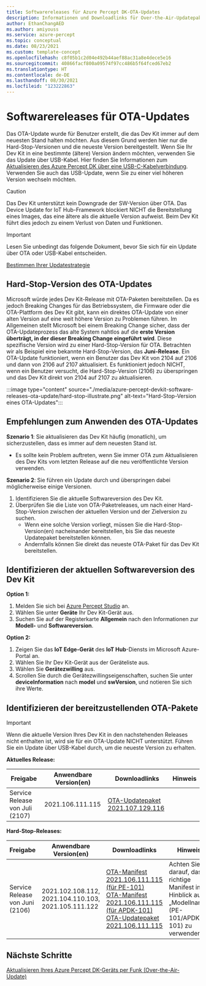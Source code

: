 ```yaml
---
title: Softwarereleases für Azure Percept DK-OTA-Updates
description: Informationen und Downloadlinks für Over-the-Air-Updatepakete für das Azure Percept DK
author: EthanChangAED
ms.author: amiyouss
ms.service: azure-percept
ms.topic: conceptual
ms.date: 08/23/2021
ms.custom: template-concept
ms.openlocfilehash: c8f05b1c2d04e492b44aef88ac31a8e4dece5e16
ms.sourcegitcommit: 40866facf800a09574f97cc486b5f64fced67eb2
ms.translationtype: HT
ms.contentlocale: de-DE
ms.lasthandoff: 08/30/2021
ms.locfileid: "123222863"
---
```

# <a name="software-releases-for-ota-updates"></a>Softwarereleases für OTA-Updates

Das OTA-Update wurde für Benutzer erstellt, die das Dev Kit immer auf dem neuesten Stand halten möchten. Aus diesem Grund werden hier nur die Hard-Stop-Versionen und die neueste Version bereitgestellt. Wenn Sie Ihr Dev Kit in eine bestimmte (ältere) Version ändern möchten, verwenden Sie das Update über USB-Kabel. Hier finden Sie Informationen zum [Aktualisieren des Azure Percept DK über eine USB-C-Kabelverbindung](./how-to-update-via-usb.md). Verwenden Sie auch das USB-Update, wenn Sie zu einer viel höheren Version wechseln möchten.

>[!CAUTION]
>Das Dev Kit unterstützt kein Downgrade der SW-Version über OTA. Das Device Update for IoT Hub-Framework blockiert NICHT die Bereitstellung eines Images, das eine ältere als die aktuelle Version aufweist. Beim Dev Kit führt dies jedoch zu einem Verlust von Daten und Funktionen.

>[!IMPORTANT]
>Lesen Sie unbedingt das folgende Dokument, bevor Sie sich für ein Update über OTA oder USB-Kabel entscheiden.
>
>[Bestimmen Ihrer Updatestrategie](./how-to-determine-your-update-strategy.md)

## <a name="hard-stop-version-of-ota"></a>Hard-Stop-Version des OTA-Updates

Microsoft würde jedes Dev Kit-Release mit OTA-Paketen bereitstellen. Da es jedoch Breaking Changes für das Betriebssystem, die Firmware oder die OTA-Plattform des Dev Kit gibt, kann ein direktes OTA-Update von einer alten Version auf eine weit höhere Version zu Problemen führen. Im Allgemeinen stellt Microsoft bei einem Breaking Change sicher, dass der OTA-Updateprozess das alte System nahtlos auf die **erste Version überträgt, in der dieser Breaking Change eingeführt wird**. Diese spezifische Version wird zu einer Hard-Stop-Version für OTA. Betrachten wir als Beispiel eine bekannte Hard-Stop-Version, das **Juni-Release**. Ein OTA-Update funktioniert, wenn ein Benutzer das Dev Kit von 2104 auf 2106 und dann von 2106 auf 2107 aktualisiert. Es funktioniert jedoch NICHT, wenn ein Benutzer versucht, die Hard-Stop-Version (2106) zu überspringen und das Dev Kit direkt von 2104 auf 2107 zu aktualisieren.

:::image type="content" source="./media/azure-percept-devkit-software-releases-ota-update/hard-stop-illustrate.png" alt-text="Hard-Stop-Version eines OTA-Updates":::

## <a name="recommendations-for-applying-the-ota-update"></a>Empfehlungen zum Anwenden des OTA-Updates

**Szenario 1**: Sie aktualisieren das Dev Kit häufig (monatlich), um sicherzustellen, dass es immer auf dem neuesten Stand ist.

- Es sollte kein Problem auftreten, wenn Sie immer OTA zum Aktualisieren des Dev Kits vom letzten Release auf die neu veröffentlichte Version verwenden.

**Szenario 2**: Sie führen ein Update durch und überspringen dabei möglicherweise einige Versionen.

1. Identifizieren Sie die aktuelle Softwareversion des Dev Kit.
1. Überprüfen Sie die Liste von OTA-Paketreleases, um nach einer Hard-Stop-Version zwischen der aktuellen Version und der Zielversion zu suchen.
    - Wenn eine solche Version vorliegt, müssen Sie die Hard-Stop-Version(en) nacheinander bereitstellen, bis Sie das neueste Updatepaket bereitstellen können.
    - Andernfalls können Sie direkt das neueste OTA-Paket für das Dev Kit bereitstellen.

## <a name="identify-the-current-software-version-of-dev-kit"></a>Identifizieren der aktuellen Softwareversion des Dev Kit

**Option 1:**

1. Melden Sie sich bei [Azure Percept Studio](./overview-azure-percept-studio.md) an.
1. Wählen Sie unter **Geräte** Ihr Dev Kit-Gerät aus.
1. Suchen Sie auf der Registerkarte **Allgemein** nach den Informationen zur **Modell-** und **Softwareversion**.

**Option 2:**

1. Zeigen Sie das **IoT Edge-Gerät** des **IoT Hub**-Diensts im Microsoft Azure-Portal an.
1. Wählen Sie Ihr Dev Kit-Gerät aus der Geräteliste aus.
1. Wählen Sie **Gerätezwilling** aus.
1. Scrollen Sie durch die Gerätezwillingseigenschaften, suchen Sie unter **deviceInformation** nach **model** und **swVersion**, und notieren Sie sich ihre Werte.

## <a name="identify-the-ota-packages-to-be-deployed"></a>Identifizieren der bereitzustellenden OTA-Pakete

>[!IMPORTANT]
>Wenn die aktuelle Version Ihres Dev Kit in den nachstehenden Releases nicht enthalten ist, wird sie für ein OTA-Update NICHT unterstützt. Führen Sie ein Update über USB-Kabel durch, um die neueste Version zu erhalten.

**Aktuelles Release:**

|Freigabe|Anwendbare Version(en)|Downloadlinks|Hinweis|
|---|---|---|---|
|Service Release von Juli (2107)|2021.106.111.115|[OTA-Updatepaket 2021.107.129.116](https://go.microsoft.com/fwlink/?linkid=2169245)||

**Hard-Stop-Releases:**

|Freigabe|Anwendbare Version(en)|Downloadlinks|Hinweis|
|---|---|---|---|
|Service Release von Juni (2106)|2021.102.108.112, 2021.104.110.103, 2021.105.111.122 |[OTA-Manifest 2021.106.111.115 (für PE-101)](https://go.microsoft.com/fwlink/?linkid=2167127)<br>[OTA-Manifest 2021.106.111.115 (für APDK-101)](https://go.microsoft.com/fwlink/?linkid=2167235) <br>[OTA-Updatepaket 2021.106.111.115](https://go.microsoft.com/fwlink/?linkid=2167128) |Achten Sie darauf, das richtige Manifest im Hinblick auf „Modellname“ (PE-101/APDK-101) zu verwenden.|

## <a name="next-steps"></a>Nächste Schritte

[Aktualisieren Ihres Azure Percept DK-Geräts per Funk (Over-the-Air-Update)](./how-to-update-over-the-air.md)
